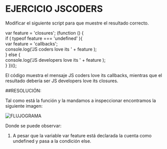 # EJERCICIO JSCODERS

Modificar el siguiente script para que muestre el resultado correcto.

var feature = 'closures'; 
(function () {     
	if ( typeof feature === 'undefined' ){         
		var feature = 'callbacks';         
		console.log('JS coders love its ' + feature );     
	} else {         
		console.log('JS developers love its ' + feature );     
	} 
})();

El código muestra el mensaje JS coders love its callbacks, mientras que el resultado debería ser JS developers love its closures.

##RESOLUCIÓN:

Tal como está la función y la mandamos a inspeccionar encontramos la siguiente imagen:

![FLUJOGRAMA](http://3.1m.yt/xrwAlKq.jpg "Flujograma")


Donde se puede observar:

1. A pesar que la variable var feature está declarada la cuenta como undefined y pasa a la condición else.